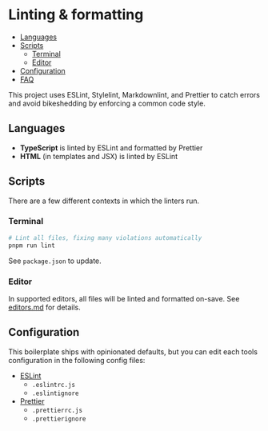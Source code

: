 # Linting & formatting

- [Languages](#languages)
- [Scripts](#scripts)
  - [Terminal](#terminal)
  - [Editor](#editor)
- [Configuration](#configuration)
- [FAQ](#faq)

This project uses ESLint, Stylelint, Markdownlint, and Prettier to catch errors and avoid bikeshedding by enforcing a common code style.

## Languages

- **TypeScript** is linted by ESLint and formatted by Prettier
- **HTML** (in templates and JSX) is linted by ESLint

## Scripts

There are a few different contexts in which the linters run.

### Terminal

```bash
# Lint all files, fixing many violations automatically
pnpm run lint
```

See `package.json` to update.

### Editor

In supported editors, all files will be linted and formatted on-save. See [editors.md](editors.md) for details.

## Configuration

This boilerplate ships with opinionated defaults, but you can edit each tools configuration in the following config files:

- [ESLint](https://eslint.org/docs/user-guide/configuring)
  - `.eslintrc.js`
  - `.eslintignore`
- [Prettier](https://prettier.io/docs/en/configuration.html)
  - `.prettierrc.js`
  - `.prettierignore`
